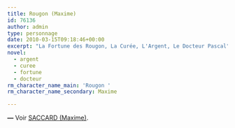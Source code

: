 ```yaml
---
title: Rougon (Maxime)
id: 76136
author: admin
type: personnage
date: 2010-03-15T09:18:46+00:00
excerpt: "La Fortune des Rougon, La Curée, L'Argent, Le Docteur Pascal"
novel:
  - argent
  - curee
  - fortune
  - docteur
rm_character_name_main: 'Rougon '
rm_character_name_secondary: Maxime

---
```

**—** Voir <a href="/personnage/saccard-maxime/" target="_self">SACCARD (Maxime)</a>.